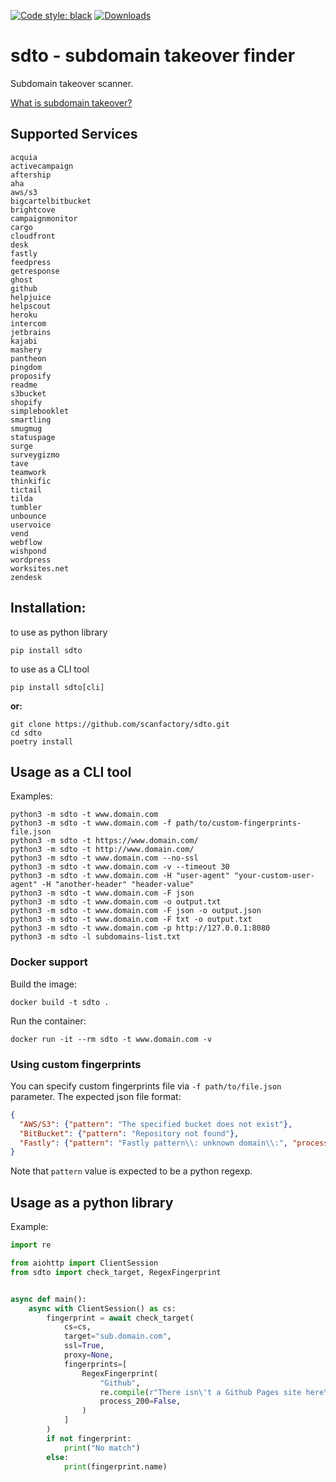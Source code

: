 [![Code style: black](https://img.shields.io/badge/code%20style-black-000000.svg)](https://github.com/psf/black)
[![Downloads](https://pepy.tech/badge/sdto)](https://pepy.tech/project/sdto)

# sdto - subdomain takeover finder

Subdomain takeover scanner.

[What is subdomain takeover?](https://labs.detectify.com/2014/10/21/hostile-subdomain-takeover-using-herokugithubdesk-more/)


## Supported Services

```
acquia
activecampaign
aftership
aha
aws/s3
bigcartelbitbucket
brightcove
campaignmonitor
cargo
cloudfront
desk
fastly
feedpress
getresponse
ghost
github
helpjuice
helpscout
heroku
intercom
jetbrains
kajabi
mashery
pantheon
pingdom
proposify
readme
s3bucket
shopify
simplebooklet
smartling
smugmug
statuspage
surge
surveygizmo
tave
teamwork
thinkific
tictail
tilda
tumbler
unbounce
uservoice
vend
webflow
wishpond
wordpress
worksites.net
zendesk
```
## Installation:


to use as python library
```shell
pip install sdto
```

to use as a CLI tool

```shell
pip install sdto[cli]
```


**or:**
```shell
git clone https://github.com/scanfactory/sdto.git
cd sdto
poetry install
```
## Usage as a CLI tool

Examples:

```shell
python3 -m sdto -t www.domain.com
python3 -m sdto -t www.domain.com -f path/to/custom-fingerprints-file.json
python3 -m sdto -t https://www.domain.com/
python3 -m sdto -t http://www.domain.com/
python3 -m sdto -t www.domain.com --no-ssl
python3 -m sdto -t www.domain.com -v --timeout 30
python3 -m sdto -t www.domain.com -H "user-agent" "your-custom-user-agent" -H "another-header" "header-value"
python3 -m sdto -t www.domain.com -F json
python3 -m sdto -t www.domain.com -o output.txt
python3 -m sdto -t www.domain.com -F json -o output.json
python3 -m sdto -t www.domain.com -F txt -o output.txt
python3 -m sdto -t www.domain.com -p http://127.0.0.1:8080 
python3 -m sdto -l subdomains-list.txt
```

### Docker support

Build the image:

```
docker build -t sdto .
```

Run the container:

```
docker run -it --rm sdto -t www.domain.com -v
```


### Using custom fingerprints

You can specify custom fingerprints file via `-f path/to/file.json` parameter.
The expected json file format:
```json
{
  "AWS/S3": {"pattern": "The specified bucket does not exist"},
  "BitBucket": {"pattern": "Repository not found"},
  "Fastly": {"pattern": "Fastly pattern\\: unknown domain\\:", "process_200": true}
}
```
Note that `pattern` value is expected to be a python regexp.

## Usage as a python library

Example:

```python
import re

from aiohttp import ClientSession
from sdto import check_target, RegexFingerprint


async def main():
    async with ClientSession() as cs:
        fingerprint = await check_target(
            cs=cs,
            target="sub.domain.com",
            ssl=True,
            proxy=None,
            fingerprints=[
                RegexFingerprint(
                    "Github", 
                    re.compile(r"There isn\'t a Github Pages site here\."),
                    process_200=False,
                )
            ]
        )
        if not fingerprint:
            print("No match")
        else:
            print(fingerprint.name)

```

